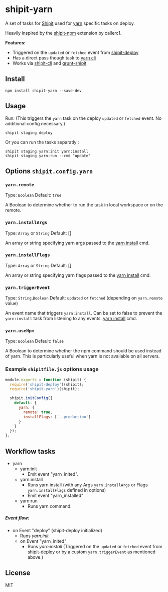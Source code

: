 # shipit-yarn

A set of tasks for [Shipit](https://github.com/shipitjs/shipit) used for
[yarn](https://yarnpkg.com) specific tasks on deploy.

Heavily inspired by the [shipit-npm](https://github.com/callerc1/shipit-npm)
extension by callerc1.


**Features:**

- Triggered on the `updated` or `fetched` event from [shipit-deploy](https://github.com/shipitjs/shipit-deploy)
- Has a direct pass though task to [yarn cli](https://yarnpkg.com/en/docs/cli/)
- Works via [shipit-cli](https://github.com/shipitjs/shipit) and [grunt-shipit](https://github.com/shipitjs/grunt-shipit)

## Install

```
npm install shipit-yarn --save-dev
```

## Usage

Run: (This triggers the `yarn` task on the deploy `updated` or
`fetched` event. No additional config necessary.)

```
shipit staging deploy

```

Or you can run the tasks separatly :

```
shipit staging yarn:init yarn:install
shipit staging yarn:run --cmd "update"

```


## Options `shipit.config.yarn`

### `yarn.remote`

Type: `Boolean`
Default: `true`

A Boolean to determine whether to run the task in local workspace or on the
remote.

### `yarn.installArgs`

Type: `Array` or `String`
Default: []

An array or string specifying yarn args passed to the
[yarn install](https://yarnpkg.com/en/docs/cli/install) cmd.

### `yarn.installFlags`

Type: `Array` or `String`
Default: []

An array or string specifying yarn flags passed to the
[yarn install](https://yarnpkg.com/en/docs/cli/install) cmd.

### `yarn.triggerEvent`

Type: `String`,`Boolean`
Default: `updated` or `fetched` (depending on `yarn.remote` value)

An event name that triggers `yarn:install`. Can be set to false to prevent the
`yarn:install` task from listening to any events.
[yarn install](https://yarnpkg.com/en/docs/cli/install) cmd.

### `yarn.useNpm`

Type: `Boolean`
Default: `false`

A Boolean to determine whether the npm command should be used instead of yarn.
This is particularly useful when yarn is not available on all servers.


### Example `shipitfile.js` options usage

```js
module.exports = function (shipit) {
  require('shipit-deploy')(shipit);
  require('shipit-yarn')(shipit);

  shipit.initConfig({
    default: {
      yarn: {
        remote: true,
        installFlags: ['--production']
      }
    }
  });
};
```

## Workflow tasks

- yarn
  - yarn:init
      - Emit event "yarn_inited".
  - yarn:install
    - Runs yarn install (with any Args `yarn.installArgs` or Flags
      `yarn.installFlags` defined in options)
    - Emit event "yarn_installed"
  - yarn:run
      - Runs yarn command.

##### Event flow:

- on Event "deploy" (shipit-deploy initialized)
  - Runs *yarn:init*
  - on Event "yarn_inited"
    - Runs *yarn:install* (Triggered on the `updated` or `fetched` event from
      [shipit-deploy](https://github.com/shipitjs/shipit-deploy) or by a custom
      `yarn.triggerEvent` as mentioned above.)

## License

MIT
